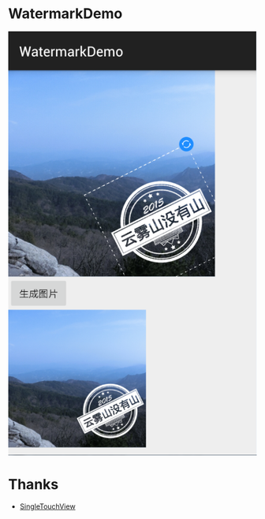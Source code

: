 # WatermarkDemo

![Alt text](./demo.png)

# Thanks

- [SingleTouchView](http://blog.csdn.net/xiaanming/article/details/42833893)
